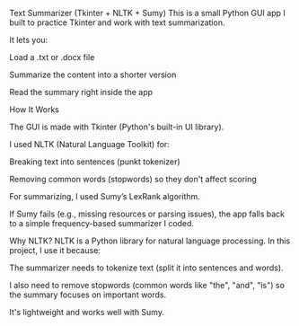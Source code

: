 Text Summarizer (Tkinter + NLTK + Sumy)
This is a small Python GUI app I built to practice Tkinter and work with text summarization.

It lets you:

Load a .txt or .docx file

Summarize the content into a shorter version

Read the summary right inside the app

How It Works

The GUI is made with Tkinter (Python's built-in UI library).

I used NLTK (Natural Language Toolkit) for:

Breaking text into sentences (punkt tokenizer)

Removing common words (stopwords) so they don't affect scoring

For summarizing, I used Sumy’s LexRank algorithm.

If Sumy fails (e.g., missing resources or parsing issues), the app falls back to a simple frequency-based summarizer I coded.

Why NLTK?
NLTK is a Python library for natural language processing. In this project, I use it because:

The summarizer needs to tokenize text (split it into sentences and words).

I also need to remove stopwords (common words like "the", "and", "is") so the summary focuses on important words.

It's lightweight and works well with Sumy.
